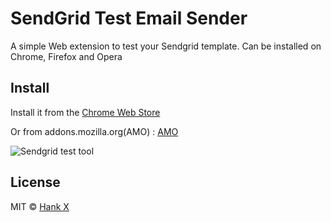 # SendGrid Test Email Sender

A simple Web extension to test your Sendgrid template.
Can be installed on Chrome, Firefox and Opera


## Install

Install it from the [Chrome Web Store](https://chrome.google.com/webstore/detail/sendgrid-test-email-helpe/gloppcmapocmffjmiflbpklfgdancmjm?utm_source=chrome-ntp-icon)

Or from addons.mozilla.org(AMO) : [AMO](https://addons.mozilla.org/en-US/firefox/addon/sendgrid-test-email-helper/)


![Sendgrid test tool](https://lh3.googleusercontent.com/lkT0VT9x_CBWkkN_Ao3-Zh_iy3Cr6tUltGeMLgRRORRAxw0Dv-0c-kg-Sl4zLy60-dZXZbpQ=w640-h400-e365 "")

## License

MIT © [Hank X](https://momane.com/)
